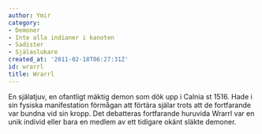```yaml
---
author: Ymir
category:
- Demoner
- Inte alla indianer i kanoten
- Sadister
- Själaslukare
created_at: '2011-02-18T06:27:31Z'
id: wrarrl
title: Wrarrl
---
```

En själatjuv, en ofantligt mäktig demon som dök upp i Calnia st 1516. Hade i sin fysiska manifestation förmågan att förtära själar trots att de fortfarande var bundna vid sin kropp. Det debatteras fortfarande huruvida Wrarrl var en unik individ eller bara en medlem av ett tidigare okänt släkte demoner.